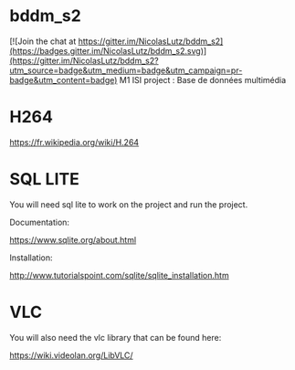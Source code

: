 # bddm_s2

[![Join the chat at https://gitter.im/NicolasLutz/bddm_s2](https://badges.gitter.im/NicolasLutz/bddm_s2.svg)](https://gitter.im/NicolasLutz/bddm_s2?utm_source=badge&utm_medium=badge&utm_campaign=pr-badge&utm_content=badge)
M1 ISI project : Base de données multimédia

# H264

https://fr.wikipedia.org/wiki/H.264

# SQL LITE

You will need sql lite to work on the project and run the project.

Documentation:

https://www.sqlite.org/about.html

Installation:

http://www.tutorialspoint.com/sqlite/sqlite_installation.htm

# VLC

You will also need the vlc library that can be found here:

https://wiki.videolan.org/LibVLC/
